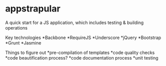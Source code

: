 appstrapular
============

A quick start for a JS application, which includes testing &amp; building operations


Key technologies
	*Backbone
	*RequireJS
	*Underscore
	*jQuery
	*Bootstrap
	*Grunt
	*Jasmine


Things to figure out
	*pre-compilation of templates
	*code quality checks
	*code beautification process?
	*code documentation process
	*unit testing
